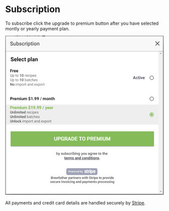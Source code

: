 # Subscription

To subscribe click the upgrade to premium button after you have selected montly or yearly payment plan.

![Subscription](../.gitbook/assets/image%20%28102%29.png)

All payments and credit card details are handled securely by [Stripe](https://www.stripe.com/).

